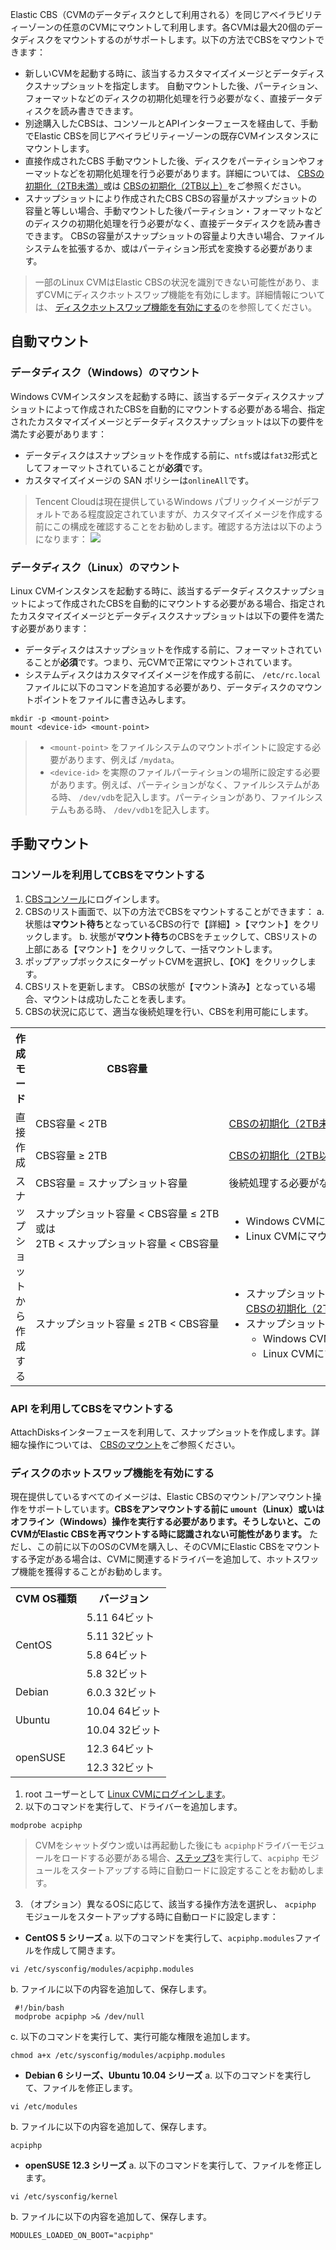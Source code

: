 Elastic CBS（CVMのデータディスクとして利用される）を同じアベイラビリティーゾーンの任意のCVMにマウントして利用します。各CVMは最大20個のデータディスクをマウントするのがサポートします。以下の方法でCBSをマウントできます：
- 新しいCVMを起動する時に、該当するカスタマイズイメージとデータディスクスナップショットを指定します。
自動マウントした後、パーティション、フォーマットなどのディスクの初期化処理を行う必要がなく、直接データディスクを読み書きできます。
- 別途購入したCBSは、コンソールとAPIインターフェースを経由して、手動でElastic CBSを同じアベイラビリティーゾーンの既存CVMインスタンスにマウントします。
 - 直接作成されたCBS
 手動マウントした後、ディスクをパーティションやフォーマットなどを初期化処理を行う必要があります。詳細については、 [CBSの初期化（2TB未満）](https://intl.cloud.tencent.com/document/product/362/31597)或は [CBSの初期化（2TB以上）](https://intl.cloud.tencent.com/document/product/362/31598)をご参照ください。
 - スナップショットにより作成されたCBS
  CBSの容量がスナップショットの容量と等しい場合、手動マウントした後パーティション・フォーマットなどのディスクの初期化処理を行う必要がなく、直接データディスクを読み書きできます。
	CBSの容量がスナップショットの容量より大きい場合、ファイルシステムを拡張するか、或はパーティション形式を変換する必要があります。

 > 一部のLinux CVMはElastic CBSの状況を識別できない可能性があり、まずCVMにディスクホットスワップ機能を有効にします。詳細情報については、 [ディスクホットスワップ機能を有効にする](#modprobeacpiphp)のを参照してください。

## 自動マウント
### データディスク（Windows）のマウント
Windows CVMインスタンスを起動する時に、該当するデータディスクスナップショットによって作成されたCBSを自動的にマウントする必要がある場合、指定されたカスタマイズイメージとデータディスクスナップショットは以下の要件を満たす必要があります：
- データディスクはスナップショットを作成する前に、`ntfs`或は`fat32`形式としてフォーマットされていることが**必須**です。
- カスタマイズイメージの SAN ポリシーは`onlineAll`です。
 > Tencent Cloudは現在提供しているWindows パブリックイメージがデフォルトである程度設定されていますが、カスタマイズイメージを作成する前にこの構成を確認することをお勧めします。確認する方法は以下のようになります：
![](https://main.qcloudimg.com/raw/edac7337395de380c0ec801646e0a627.png)
 
 
### データディスク（Linux）のマウント
 Linux  CVMインスタンスを起動する時に、該当するデータディスクスナップショットによって作成されたCBSを自動的にマウントする必要がある場合、指定されたカスタマイズイメージとデータディスクスナップショットは以下の要件を満たす必要があります：
- データディスクはスナップショットを作成する前に、フォーマットされていることが**必須**です。つまり、元CVMで正常にマウントされています。
- システムディスクはカスタマイズイメージを作成する前に、 `/etc/rc.local` ファイルに以下のコマンドを追加する必要があり、データディスクのマウントポイントをファイルに書き込みします。
 ```
 mkdir -p <mount-point>
 mount <device-id> <mount-point>
 ```
>
> - `<mount-point>` をファイルシステムのマウントポイントに設定する必要があります、例えば `/mydata`。
> - `<device-id>` を実際のファイルパーティションの場所に設定する必要があります。例えば、パーティションがなく、ファイルシステムがある時、 `/dev/vdb`を記入します。パーティションがあり、ファイルシステムもある時、 `/dev/vdb1`を記入します。

## 手動マウント

### コンソールを利用してCBSをマウントする
1.  [CBSコンソール](https://console.cloud.tencent.com/cvm/cbs)にログインします。
2. CBSのリスト画面で、以下の方法でCBSをマウントすることができます：
 a. 状態は**マウント待ち**となっているCBSの行で【詳細】>【マウント】をクリックします。
 b. 状態が**マウント待ち**のCBSをチェックして、CBSリストの上部にある【マウント】をクリックして、一括マウントします。
3. ポップアップボックスにターゲットCVMを選択し、【OK】をクリックします。
4. CBSリストを更新します。
 CBSの状態が【マウント済み】となっている場合、マウントは成功したことを表します。
5. CBSの状況に応じて、適当な後続処理を行い、CBSを利用可能にします。
 <table>
 <tr>
 <th>作成モード</th>
 <th>CBS容量</th>
 <th>後続処理</th>
 </tr>
 <tr>
 <td  rowspan="2">直接作成</td>
 <td>CBS容量 < 2TB</td>
 <td><a href="https://intl.cloud.tencent.com/document/product/362/31597">CBSの初期化（2TB未満）</a></td>
 </tr>
 <tr>
  <td>CBS容量 ≥ 2TB</td>
	<td><a href="https://intl.cloud.tencent.com/document/product/362/31598">CBSの初期化（2TB以上）</a></td>
 </tr>
  <tr>
	<td  rowspan="3">スナップショットから作成する</td>
	<td>CBS容量 = スナップショット容量</td>
	<td>後続処理する必要がない、マウントした後に直接利用できます。</td>
 </tr>
 </tr>
 <tr>
 <td nowrap="nowrap">スナップショット容量 < CBS容量 ≤ 2TB<br/>或は<br/>2TB < スナップショット容量 < CBS容量</td>
<td><ul><li> Windows CVMにマウントする：<a href="https://intl.cloud.tencent.com/document/product/362/31601">パーティション及びファイルシステム（Windows）を拡張する</a></li><li> Linux CVMにマウントする：<a href="https://intl.cloud.tencent.com/document/product/362/31602">パーティション及びファイルシステム（Linux）を拡張する</a></li></ul></td>
 </tr> 
 <tr>
 <td>スナップショット容量 ≤ 2TB < CBS容量</td>
<td nowrap="nowrap"><ul><li>スナップショットで MBR パーティションを利用する場合：</li><a href="https://intl.cloud.tencent.com/document/product/362/31598">CBSの初期化（2TB以上）</a> をご参照ください。 GPT を利用して再パーティションすると、<b>この操作により元のデータを削除されます</b><li>スナップショットで GPT パーティション形式を利用する場合：<ul><li> Windows CVMにマウントする：<a href="https://intl.cloud.tencent.com/document/product/362/31601">パーティション及びファイルシステム（Windows）を拡張する</a></li><li>Linux CVMにマウントする：<a href="https://intl.cloud.tencent.com/document/product/362/31602">パーティション及びファイルシステム（Linux）を拡張する</a></li></ul></td>
 </tr> 
 </table>

### API を利用してCBSをマウントする
 AttachDisksインターフェースを利用して、スナップショットを作成します。詳細な操作については、 [CBSのマウント](https://intl.cloud.tencent.com/document/product/362/16313)をご参照ください。

<span id="modprobeacpiphp"></span>
### ディスクのホットスワップ機能を有効にする
現在提供しているすべてのイメージは、Elastic CBSのマウント/アンマウント操作をサポートしています。**CBSをアンマウントする前に `umount`（Linux）或いはオフライン（Windows）操作を実行する必要があります。そうしないと、このCVMがElastic CBSを再マウントする時に認識されない可能性があります。**
ただし、この前に以下のOSのCVMを購入し、そのCVMにElastic CBSをマウントする予定がある場合は、CVMに関連するドライバーを追加して、ホットスワップ機能を獲得することがお勧めします。
<table>
<tbody>
<tr><th>CVM OS種類</th><th>バージョン</th>
<tr><td rowspan="4">CentOS</td><td>5.11 64ビット</td>
<tr><td>5.11 32ビット</td>
<tr><td>5.8 64ビット</td>
<tr><td>5.8 32ビット</td>
<tr><td >Debian</td><td>6.0.3 32ビット</td>
<tr><td rowspan="2">Ubuntu</td><td>10.04 64ビット</td>
<tr><td>10.04 32ビット</td>
<tr><td rowspan="2">openSUSE</td><td>12.3 64ビット</td>
<tr><td>12.3 32ビット</td>
</tbody>
</table>

1.  root ユーザーとして [ Linux CVMにログインします](https://intl.cloud.tencent.com/document/product/213/5436)。
2. 以下のコマンドを実行して、ドライバーを追加します。
```
modprobe acpiphp
```
> CVMをシャットダウン或いは再起動した後にも `acpiphp`ドライバーモジュールをロードする必要がある場合、[ステップ3](#step3)を実行して、`acpiphp` モジュールをスタートアップする時に自動ロードに設定することをお勧めします。
<span id="step3"></span>
3. （オプション）異なるOSに応じて、該当する操作方法を選択し、 `acpiphp` モジュールをスタートアップする時に自動ロードに設定します：
 - **CentOS 5 シリーズ**
 a. 以下のコマンドを実行して、`acpiphp.modules`ファイルを作成して開きます。
```
vi /etc/sysconfig/modules/acpiphp.modules
```
b. ファイルに以下の内容を追加して、保存します。
```
 #!/bin/bash
 modprobe acpiphp >& /dev/null
```
c. 以下のコマンドを実行して、実行可能な権限を追加します。
```
chmod a+x /etc/sysconfig/modules/acpiphp.modules
```
 - **Debian 6 シリーズ、Ubuntu 10.04 シリーズ**
 a. 以下のコマンドを実行して、ファイルを修正します。
```
vi /etc/modules
```
b. ファイルに以下の内容を追加して、保存します。
```
acpiphp
```
 - **openSUSE 12.3 シリーズ**
 a. 以下のコマンドを実行して、ファイルを修正します。
```
vi /etc/sysconfig/kernel
```
b. ファイルに以下の内容を追加して、保存します。
```
MODULES_LOADED_ON_BOOT="acpiphp"
```
